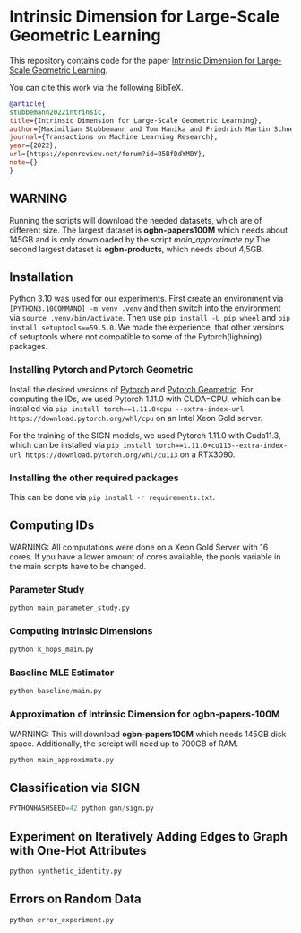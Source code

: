 # Intrinsic Dimension for Large-Scale Geometric Learning

This repository contains code for the paper [Intrinsic Dimension for Large-Scale Geometric Learning](https://openreview.net/forum?id=85BfDdYMBY).

You can cite this work via the following BibTeX.

```BibTeX
@article{
stubbemann2022intrinsic,
title={Intrinsic Dimension for Large-Scale Geometric Learning},
author={Maximilian Stubbemann and Tom Hanika and Friedrich Martin Schneider},
journal={Transactions on Machine Learning Research},
year={2022},
url={https://openreview.net/forum?id=85BfDdYMBY},
note={}
}
```
## WARNING

Running the scripts will download the needed datasets, which are of different size. 
The largest dataset is **ogbn-papers100M** which needs about 145GB and is only downloaded by the script *main_approximate.py*.The second largest dataset is **ogbn-products**, which needs about 4,5GB.

## Installation
Python 3.10 was used for our experiments.
First create an environment via `[PYTHON3.10COMMAND] -m venv .venv` and then switch into the environment via `source .venv/bin/activate`. Then use `pip install -U pip wheel` and `pip install setuptools==59.5.0`. We made the experience, that other versions of setuptools where not compatible to some of the Pytorch(lighning) packages. 


### Installing Pytorch and Pytorch Geometric


Install the desired versions of [Pytorch](https://pytorch.org/get-started/locally/) and [Pytorch Geometric](https://pytorch-geometric.readthedocs.io/en/latest/notes/installation.html). For computing the IDs, we used Pytorch 1.11.0 with CUDA=CPU, which can be installed via `pip install torch==1.11.0+cpu --extra-index-url https://download.pytorch.org/whl/cpu` on an Intel Xeon Gold server. 

For the training of the SIGN models, we used Pytorch 1.11.0 with Cuda11.3, which can be installed via `pip install torch==1.11.0+cu113--extra-index-url https://download.pytorch.org/whl/cu113` on a RTX3090.

### Installing the other required packages

This can be done via `pip install -r requirements.txt`.

## Computing IDs

WARNING: All computations were done on a Xeon Gold Server with 16 cores. If you have a lower amount of cores available, the pools variable in the main scripts have to be changed.


### Parameter Study

```python
python main_parameter_study.py
```

### Computing Intrinsic Dimensions

```python
python k_hops_main.py
```

### Baseline MLE Estimator

```python
python baseline/main.py
```

### Approximation of Intrinsic Dimension for ogbn-papers-100M
WARNING: This will download **ogbn-papers100M** which needs 145GB disk space. Additionally, the scrcipt will need up to 700GB of RAM.

```python
python main_approximate.py
```


## Classification via SIGN

```python
PYTHONHASHSEED=42 python gnn/sign.py
```

## Experiment on Iteratively Adding Edges to Graph with One-Hot Attributes
```python
python synthetic_identity.py
```

## Errors on Random Data
```python
python error_experiment.py
```
